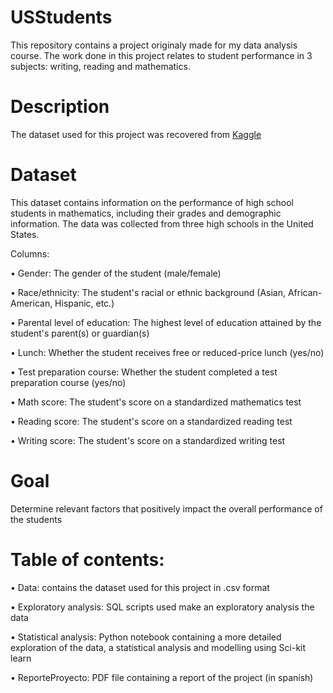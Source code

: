 # USStudents
This repository contains a project originaly made for my data analysis course. The work done in this project relates to student performance in 3 subjects: writing, reading and mathematics.

# Description
The dataset used for this project was recovered from [Kaggle](https://www.kaggle.com/datasets/rkiattisak/student-performance-in-mathematics)

# Dataset 
This dataset contains information on the performance of high school students in mathematics, including their grades and demographic information. The data was collected from three high schools in the United States.

Columns:

• Gender: The gender of the student (male/female)

• Race/ethnicity: The student's racial or ethnic background (Asian, African-American, Hispanic, etc.)

• Parental level of education: The highest level of education attained by the student's parent(s) or guardian(s)

• Lunch: Whether the student receives free or reduced-price lunch (yes/no)

• Test preparation course: Whether the student completed a test preparation course (yes/no)

• Math score: The student's score on a standardized mathematics test

• Reading score: The student's score on a standardized reading test

• Writing score: The student's score on a standardized writing test

# Goal 
Determine relevant factors that positively impact the overall performance of the students

# Table of contents:

• Data: contains the dataset used for this project in .csv format

• Exploratory analysis: SQL scripts used make an exploratory analysis the data

• Statistical analysis: Python notebook containing a more detailed exploration of the data, a statistical analysis and modelling using Sci-kit learn

• ReporteProyecto: PDF file containing a report of the project (in spanish)
